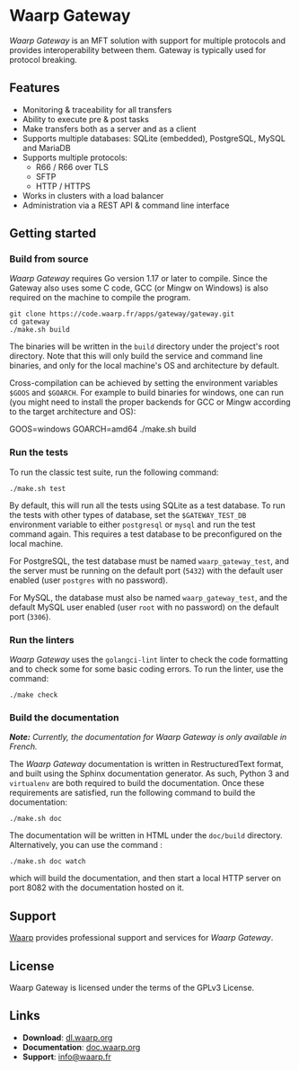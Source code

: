 # Waarp Gateway

*Waarp Gateway* is an MFT solution with support for multiple protocols and
provides interoperability between them. Gateway is typically used for protocol
breaking.

## Features

- Monitoring & traceability for all transfers
- Ability to execute pre & post tasks
- Make transfers both as a server and as a client
- Supports multiple databases: SQLite (embedded), PostgreSQL, MySQL and MariaDB
- Supports multiple protocols:
  - R66 / R66 over TLS
  - SFTP
  - HTTP / HTTPS
- Works in clusters with a load balancer
- Administration via a REST API & command line interface

## Getting started

### Build from source

*Waarp Gateway* requires Go version 1.17 or later to compile. Since
the Gateway also uses some C code, GCC (or Mingw on Windows) is
also required on the machine to compile the program.

```shell
git clone https://code.waarp.fr/apps/gateway/gateway.git
cd gateway
./make.sh build
```

The binaries will be written in the ``build`` directory under the
project's root directory. Note that this will only build the service
and command line binaries, and only for the local machine's OS and
architecture by default.

Cross-compilation can be achieved by setting the environment variables `$GOOS`
and `$GOARCH`. For example to build binaries for windows, one can run (you might
need to install the proper backends for GCC or Mingw according to the target
architecture and OS):

   GOOS=windows GOARCH=amd64 ./make.sh build

### Run the tests

To run the classic test suite, run the following command:

```shell
./make.sh test
```

By default, this will run all the tests using SQLite as a test
database. To run the tests with other types of database, set the
`$GATEWAY_TEST_DB` environment variable to either `postgresql`
or `mysql` and run the test command again. This requires a test database
to be preconfigured on the local machine.

For PostgreSQL, the test database must be named `waarp_gateway_test`,
and the server must be running on the default port (`5432`) with the
default user enabled (user `postgres` with no password).

For MySQL, the database must also be named `waarp_gateway_test`, and
the default MySQL user enabled (user `root` with no password) on the
default port (`3306`).

### Run the linters

*Waarp Gateway* uses the `golangci-lint` linter to check the code formatting
and to check some for some basic coding errors. To run the linter, use
the command:

```shell
./make check
```

### Build the documentation

***Note:*** *Currently, the documentation for *Waarp Gateway* is only available
in French.*

The *Waarp Gateway* documentation is written in RestructuredText format, and
built using the Sphinx documentation generator. As such, Python 3 and
`virtualenv` are both required to build the documentation. Once these
requirements are satisfied, run the following command to build the
documentation:

```shell
./make.sh doc
```

The documentation will be written in HTML under the `doc/build`
directory. Alternatively, you can use the command :

```shell
./make.sh doc watch
```

which will build the documentation, and then start a local HTTP server
on port 8082 with the documentation hosted on it.

## Support

[Waarp](https://www.waarp.fr) provides professional support and services for
*Waarp Gateway*.

## License

Waarp Gateway is licensed under the terms of the GPLv3 License.

## Links

- **Download**: [dl.waarp.org](https://dl.waarp.org/dist/waarp-gateway/)
- **Documentation**: [doc.waarp.org](https://doc.waarp.org/waarp-gateway/latest)
- **Support**: [info@waarp.fr](mailto:info@waarp.fr)
